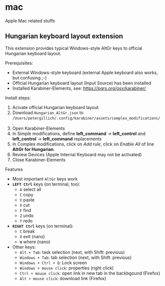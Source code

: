 # mac
Apple Mac related stuffs

## Hungarian keyboard layout extension

This extension provides typical Windows-style AltGr keys to official Hungarian keyboard layout.

Prerequisites:

* External Windows-style keyboard (external Apple keyboard also works, but confusing ;-)
* Official Hungarian keyboard layout (Input Source) has been installed
* Installed Karabiner-Elements, see: https://pqrs.org/osx/karabiner/

Install steps:

1. Acivate official Hungarian keyboard layout
1. Download `Hungarian_AltGr.json` to `/Users/petergillich/.config/karabiner/assets/complex_modifications/`.
1. Open Karabiner-Elements
1. In Simple modifications, define **left_command** -> **left_control** and **left_control** -> **left_command** replacements
1. In Complex modifications, click on *Add rule*, click on *Enable All* of line **AltGr for Hungarian**.
1. Review Devices (Apple Internal Keyboard may not be activated)
1. Close Karabiner-Elements

Features

* Most important `AltGr` keys work
* **`LEFT Ctrl`** keys (on terminal, too):
  * `A` select all
  * `C` copy
  * `V` paste
  * `X` cut
  * `F` find
  * `Z` undo
  * `Y` redo
* **`RIGHT Ctrl`** keys (on terminal):
  * `C` break
  * `X` exit (nano)
  * `W` where (nano)
* Other keys:
  * `Alt + Tab`: task selection (next, with Shift: previous)
  * `Windows + Tab`: tab selection (next, with Shift: previous)
  * `Windows + Ctrl + Q`: Lock screen
  * `Windows + mouse click`: properties (right click)
  * `Ctrl + mouse click`: open link in new tab in the backbgound (Firefox)
  * `Alt + mouse click`: download link (Firefox)
